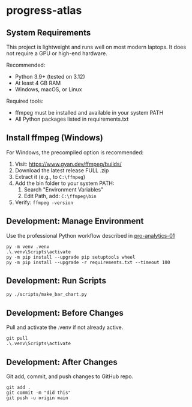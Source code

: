 # progress-atlas

## System Requirements
This project is lightweight and runs well on most modern laptops. It does not require a GPU or high-end hardware.

Recommended:
- Python 3.9+ (tested on 3.12)
- At least 4 GB RAM
- Windows, macOS, or Linux

Required tools:
- ffmpeg must be installed and available in your system PATH
- All Python packages listed in requirements.txt

## Install ffmpeg (Windows)

For Windows, the precompiled option is recommended:

1. Visit: https://www.gyan.dev/ffmpeg/builds/
2. Download the latest release FULL .zip
3. Extract it (e.g., to `C:\ffmpeg`)
4. Add the bin folder to your system PATH: 
   1. Search "Environment Variables"
   2. Edit Path, add: `C:\ffmpeg\bin`
5. Verify:  `ffmpeg -version`


## Development: Manage Environment

Use the professional Python workflow described in [pro-analytics-01](https://github.com/denisecase/pro-analytics-01)

```shell
py -m venv .venv
.\.venv\Scripts\activate
py -m pip install --upgrade pip setuptools wheel
py -m pip install --upgrade -r requirements.txt --timeout 100
```

## Development: Run Scripts

```shell
py ./scripts/make_bar_chart.py
```

## Development: Before Changes

Pull and activate the .venv if not already active.

```shell
git pull
.\.venv\Scripts\activate
```

## Development: After Changes

Git add, commit, and push changes to GitHub repo.

```shell
git add .
git commit -m "did this"
git push -u origin main
```
